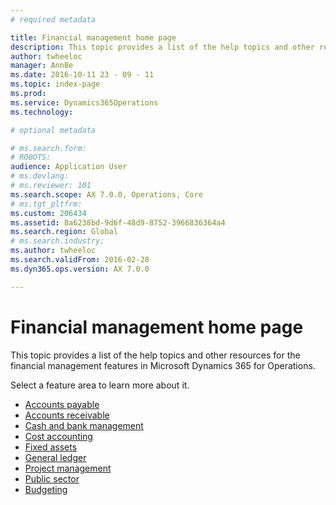 ```yaml
---
# required metadata

title: Financial management home page
description: This topic provides a list of the help topics and other resources for the financial management features in Microsoft Dynamics 365 for Operations. 
author: twheeloc
manager: AnnBe
ms.date: 2016-10-11 23 - 09 - 11
ms.topic: index-page
ms.prod: 
ms.service: Dynamics365Operations
ms.technology: 

# optional metadata

# ms.search.form: 
# ROBOTS: 
audience: Application User
# ms.devlang: 
# ms.reviewer: 101
ms.search.scope: AX 7.0.0, Operations, Core
# ms.tgt_pltfrm: 
ms.custom: 206434
ms.assetid: 8a6238bd-9d6f-48d9-8752-3966836364a4
ms.search.region: Global
# ms.search.industry: 
ms.author: twheeloc
ms.search.validFrom: 2016-02-28
ms.dyn365.ops.version: AX 7.0.0

---
```


# Financial management home page

This topic provides a list of the help topics and other resources for the financial management features in Microsoft Dynamics 365 for Operations. 

Select a feature area to learn more about it.
- [Accounts payable](accounts-payable.md) 
- [Accounts receivable](..\accounts-receivable\accounts-receivable.md) 
- [Cash and bank management](cash-bank-management.md)
- [Cost accounting](cost-accounting.md)
- [Fixed assets](fixed-assets.md)
- [General ledger](general-ledger.md) 
- [Project management](project-management.md)
- [Public sector](public-sector-functionality.md) 
- [Budgeting](budgeting-overview.md) 
